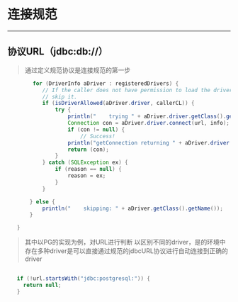 # 连接规范

---

## 协议URL（jdbc:db://）
 > 通过定义规范协议是连接规范的第一步
 ```java
         for (DriverInfo aDriver : registeredDrivers) {
            // If the caller does not have permission to load the driver then
            // skip it.
            if (isDriverAllowed(aDriver.driver, callerCL)) {
                try {
                    println("    trying " + aDriver.driver.getClass().getName());
                    Connection con = aDriver.driver.connect(url, info);
                    if (con != null) {
                        // Success!
                    println("getConnection returning " + aDriver.driver.getClass().getName());
                    return (con);
                }
            } catch (SQLException ex) {
                if (reason == null) {
                    reason = ex;
                }
            }

        } else {
            println("    skipping: " + aDriver.getClass().getName());
        }

    }
 ```
 > 其中以PG的实现为例，对URL进行判断 以区别不同的driver，是的环境中存在多种driver是可以直接通过规范的jdbcURL协议进行自动连接到正确的driver
 ```java
    
    if (!url.startsWith("jdbc:postgresql:")) {
      return null;
    }
 ```
